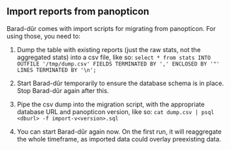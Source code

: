 ## Import reports from panopticon

Barad-dûr comes with import scripts for migrating from panopticon.
For using those, you need to:

1. Dump the table with existing reports (just the raw stats, not the aggregated
   stats) into a csv file, like so: `select * from stats INTO OUTFILE
   '/tmp/dump.csv' FIELDS TERMINATED BY ',' ENCLOSED BY '"' LINES TERMINATED
   BY '\n';`

2. Start Barad-dûr temporarily to ensure the database schema is in place. Stop
   Barad-dûr again after this.

3. Pipe the csv dump into the migration script, with the appropriate database
   URL and panopticon version, like so:
`cat dump.csv | psql <dburl> -f import-v<version>.sql`

4. You can start Barad-dûr again now. On the first run, it will reaggregate the
   whole timeframe, as imported data could overlay preexisting data.
